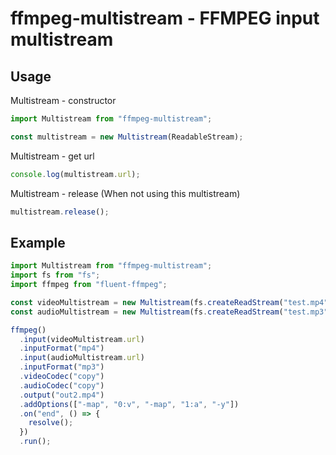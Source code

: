 # ffmpeg-multistream - FFMPEG input multistream

## Usage

Multistream - constructor

```typescript
import Multistream from "ffmpeg-multistream";

const multistream = new Multistream(ReadableStream);
```

Multistream - get url

```typescript
console.log(multistream.url);
```

Multistream - release (When not using this multistream)

```typescript
multistream.release();
```

## Example

```typescript
import Multistream from "ffmpeg-multistream";
import fs from "fs";
import ffmpeg from "fluent-ffmpeg";

const videoMultistream = new Multistream(fs.createReadStream("test.mp4"));
const audioMultistream = new Multistream(fs.createReadStream("test.mp3"));

ffmpeg()
  .input(videoMultistream.url)
  .inputFormat("mp4")
  .input(audioMultistream.url)
  .inputFormat("mp3")
  .videoCodec("copy")
  .audioCodec("copy")
  .output("out2.mp4")
  .addOptions(["-map", "0:v", "-map", "1:a", "-y"])
  .on("end", () => {
    resolve();
  })
  .run();
```
